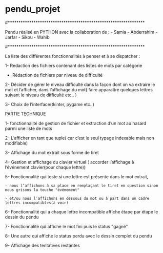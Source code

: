 # pendu_projet

#****************************************************************

Pendu réalisé en PYTHON avec la collaboration de :
	- Samia 
	- Abderrahim 
	- Jarfar
	- Sikou
	- Wahib

#****************************************************************


La liste des différentes fonctionnalités à penser et à se dispatcher :


1- Redaction des fichiers contenant des listes de mots par catégorie

   - Rédaction de fichiers par niveau de difficulté


2- Décider de gérer le niveau difficulté dans la façon dont on va extraire le mot et l’afficher, 
   dans l’affichage du mot( faire apparaître quelques lettres suivant le niveau de difficulté etc.. )


3- Choix de l’interface(tkinter, pygame etc..)


PARTIE TECHNIQUE

1- fonctionnalité de gestion de fichier et extraction d’un mot au hasard parmi une liste de mots

2- L’afficher en tant que tuple( car c’est le seul typage indexable mais  non modifiable)

3- Affichage du mot extrait sous forme de tiret

4- Gestion et affichage du clavier virtuel ( accorder l’affichage à l’événement clavier(pour chaque lettre))

5- Fonctionnalité qui teste si une lettre est présente dans le mot extrait, 
	
	- nous l’affichons à sa place en remplaçant le tiret en question sinon nous grisons la touche "événement" 

	- et/ou nous l’affichons en dessous du mot ou à part dans un cadre lettres incompatibles(à voir)

6- Fonctionnalité qui a chaque lettre incompatible affiche étape par étape le dessin du pendu

7- Fonctionnalité qui affiche le mot fini puis le status "gagné"

8- Une autre qui affiche le status perdu avec le dessin complet du pendu

9- Affichage des tentatives restantes


